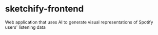 # sketchify-frontend
Web application that uses AI to generate visual representations of Spotify users' listening data
